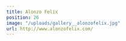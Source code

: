```yaml
---
title: Alonzo Felix
position: 26
image: "/uploads/gallery__alonzofelix.jpg"
url: http://www.alonzofelix.com/
---
```


